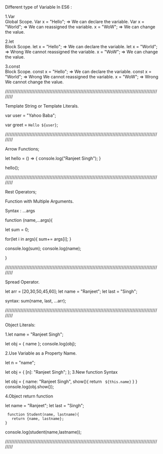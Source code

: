 Different type of Variable In ES6 :

1.Var  
Global Scope.
Var x = "Hello"; => We can declare  the variable.
Var x = "World"; => We can reassigned the variable.
 x = "WoW";  => We can change the value. 

2.let   
Block Scope.
let  x = "Hello"; => We can declare  the variable.
let  x = "World"; => Wrong We cannot reassigned the variable.
 x = "WoW";  => We can change the value. 


3.const   
Block Scope.
const  x = "Hello"; => We can declare  the variable.
const  x = "World"; => Wrong We cannot reassigned the variable.
 x = "WoW";  => Wrong We cannot change the value. 

////////////////////////////////////////////////////////////////////////////////////////////////////////

Template String or Template Literals.

var user = "Yahoo Baba";

var greet = `Hello ${user}`;


////////////////////////////////////////////////////////////////////////////////////////////////////////

Arrow Functions;

 let hello = () => {
   console.log("Ranjeet Singh");
  }
  
hello(); 


////////////////////////////////////////////////////////////////////////////////////////////////////////


Rest Operators;

Function with Multiple Arguments.

Syntax : ...args

function (name,...args){

let sum = 0;

for(let i in args){
sum+= args[i];
}

console.log(sum);
console.log(name);

}


////////////////////////////////////////////////////////////////////////////////////////////////////////

Spread Operator.

let arr = [20,30,50,45,60];
let name = "Ranjeet";
let last = "Singh";

syntax: sum(name, last,  ...arr);

////////////////////////////////////////////////////////////////////////////////////////////////////////

Object Literals:

1.let name = "Ranjeet Singh";

let obj = {
        name
        };
console.log(obj);

2.Use Variable as a Property  Name.

let n = "name";

let obj = {
       [n]: "Ranjeet Singh";
       };
3.New function Syntax

 let obj = {
        name: "Ranjeet Singh",
        show(){
          return ` ${this.name}`
           }
          }
         console.log(obj.show());

4.Object return function 

let name = "Ranjeet";
let last = "Singh";

     function Student(name, lastname){
       return {name, lastname};
    }
  console.log(student(name,lastname));

    
////////////////////////////////////////////////////////////////////////////////////////////////////////


   




 
